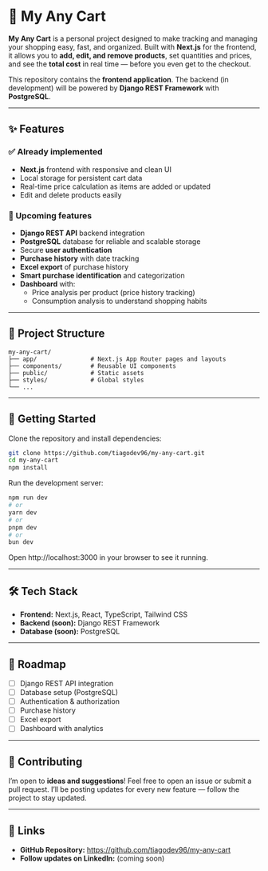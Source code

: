 # 🛒 My Any Cart

**My Any Cart** is a personal project designed to make tracking and managing your shopping easy, fast, and organized.
Built with **Next.js** for the frontend, it allows you to **add, edit, and remove products**, set quantities and prices, and see the **total cost** in real time — before you even get to the checkout.

This repository contains the **frontend application**. The backend (in development) will be powered by **Django REST Framework** with **PostgreSQL**.

---

## ✨ Features

### ✅ Already implemented
- **Next.js** frontend with responsive and clean UI
- Local storage for persistent cart data
- Real-time price calculation as items are added or updated
- Edit and delete products easily

### 🚧 Upcoming features
- **Django REST API** backend integration
- **PostgreSQL** database for reliable and scalable storage
- Secure **user authentication**
- **Purchase history** with date tracking
- **Excel export** of purchase history
- **Smart purchase identification** and categorization
- **Dashboard** with:
  - Price analysis per product (price history tracking)
  - Consumption analysis to understand shopping habits

---

## 📂 Project Structure

```
my-any-cart/
├── app/               # Next.js App Router pages and layouts
├── components/        # Reusable UI components
├── public/            # Static assets
├── styles/            # Global styles
└── ...
```

---

## 🚀 Getting Started

Clone the repository and install dependencies:

```bash
git clone https://github.com/tiagodev96/my-any-cart.git
cd my-any-cart
npm install
```

Run the development server:

```bash
npm run dev
# or
yarn dev
# or
pnpm dev
# or
bun dev
```

Open http://localhost:3000 in your browser to see it running.

---

## 🛠️ Tech Stack

- **Frontend:** Next.js, React, TypeScript, Tailwind CSS
- **Backend (soon):** Django REST Framework
- **Database (soon):** PostgreSQL

---

## 📌 Roadmap

- [ ] Django REST API integration
- [ ] Database setup (PostgreSQL)
- [ ] Authentication & authorization
- [ ] Purchase history
- [ ] Excel export
- [ ] Dashboard with analytics

---

## 🤝 Contributing

I’m open to **ideas and suggestions**! Feel free to open an issue or submit a pull request.
I’ll be posting updates for every new feature — follow the project to stay updated.

---

## 📎 Links

- **GitHub Repository:** https://github.com/tiagodev96/my-any-cart
- **Follow updates on LinkedIn:** (coming soon)
